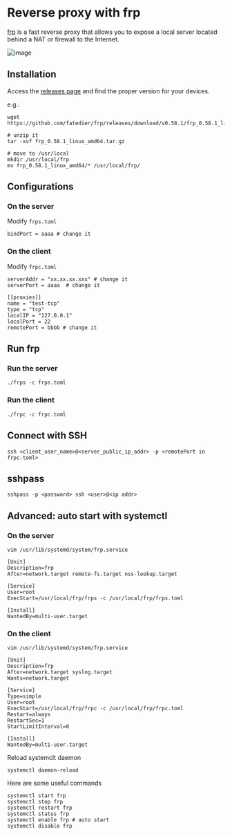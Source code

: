 # Reverse proxy with frp

[frp](https://github.com/fatedier/frp) is a fast reverse proxy that allows you to expose a local server located behind a NAT or firewall to the Internet.

![image](https://github.com/ryqdev/missing/assets/50010920/cbe0c7bd-1ea2-4f7d-a384-883b68da978b)

## Installation
Access the [releases page](https://github.com/fatedier/frp/releases) and find the proper version for your devices.

e.g.: 
```shell
wget https://github.com/fatedier/frp/releases/download/v0.58.1/frp_0.58.1_linux_amd64.tar.gz

# unzip it
tar -xvf frp_0.58.1_linux_amd64.tar.gz 

# move to /usr/local
mkdir /usr/local/frp
mv frp_0.58.1_linux_amd64/* /usr/local/frp/
```

## Configurations
### On the server
Modify `frps.toml`
```shell
bindPort = aaaa # change it
```

### On the client
Modify `frpc.toml`

```shell
serverAddr = "xx.xx.xx.xxx" # change it
serverPort = aaaa  # change it

[[proxies]]
name = "test-tcp"
type = "tcp"
localIP = "127.0.0.1"
localPort = 22
remotePort = bbbb # change it
```


## Run frp
### Run the server
```shell
./frps -c frps.toml
```

### Run the client
```shell
./frpc -c frpc.toml
```

## Connect with SSH
```shell
ssh <client_user_name>@<server_public_ip_addr> -p <remotePort in frpc.toml>
```

## sshpass
```
sshpass -p <password> ssh <user>@<ip addr>
```

## Advanced: auto start with systemctl

### On the server
```shell
vim /usr/lib/systemd/system/frp.service
```

```
[Unit]
Description=frp
After=network.target remote-fs.target nss-lookup.target

[Service]
User=root
ExecStart=/usr/local/frp/frps -c /usr/local/frp/frps.toml

[Install]
WantedBy=multi-user.target
```


### On the client
```shell
vim /usr/lib/systemd/system/frp.service
```

```
[Unit]
Description=frp
After=network.target syslog.target
Wants=network.target

[Service]
Type=simple
User=root
ExecStart=/usr/local/frp/frpc -c /usr/local/frp/frpc.toml
Restart=always
RestartSec=1
StartLimitInterval=0

[Install]
WantedBy=multi-user.target
```


Reload systemclt daemon
```shell
systemctl daemon-reload
```

Here are some useful commands
```shell
systemctl start frp
systemctl stop frp
systemctl restart frp
systemctl status frp
systemctl enable frp # auto start
systemctl disable frp
```

